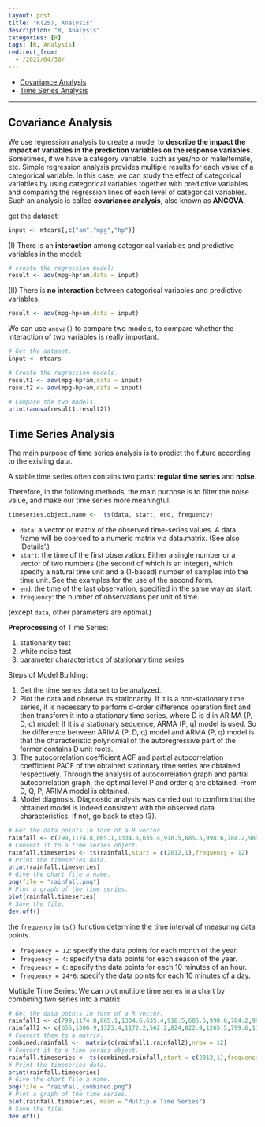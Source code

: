 ```yaml
---
layout: post
title: "R(25), Analysis"
description: "R, Analysis"
categories: [R]
tags: [R, Analysis]
redirect_from:
  - /2021/04/30/
---
```


- [Covariance Analysis](#covariance-analysis)
- [Time Series Analysis](#time-series-analysis)

---

## Covariance Analysis

We use regression analysis to create a model to **describe the impact the impact of variables in the prediction variables on the response variables**. Sometimes, if we have a category variable, such as yes/no or male/female, etc. Simple regression analysis provides multiple results for each value of a categorical variable. In this case, we can study the effect of categorical variables by using categorical variables together with predictive variables and comparing the regression lines of each level of categorical variables. Such an analysis is called **covariance analysis**, also known as **ANCOVA**.

get the dataset:

```R
input <- mtcars[,c("am","mpg","hp")]
```

(I) There is an **interaction** among categorical variables and predictive variables in the model:

```R
# create the regression model:
result <- aov(mpg~hp*am,data = input)
```

(II) There is **no interaction** between categorical variables and predictive variables.

```R
result <- aov(mpg~hp+am,data = input)
```

We can use `anova()` to compare two models, to compare whether the interaction of two variables is really important.

```R
# Get the dataset.
input <- mtcars

# Create the regression models.
result1 <- aov(mpg~hp*am,data = input)
result2 <- aov(mpg~hp+am,data = input)

# Compare the two models.
print(anova(result1,result2))
```

## Time Series Analysis

The main purpose of time series analysis is to predict the future according to the existing data.

A stable time series often contains two parts: **regular time series** and **noise**.

Therefore, in the following methods, the main purpose is to filter the noise value, and make our time series more meaningful.

```R
timeseries.object.name <-  ts(data, start, end, frequency)
```

- `data`: a vector or matrix of the observed time-series values. A data frame will be coerced to a numeric matrix via data.matrix. (See also ‘Details’.)
- `start`: the time of the first observation. Either a single number or a vector of two numbers (the second of which is an integer), which specify a natural time unit and a (1-based) number of samples into the time unit. See the examples for the use of the second form.
- `end`: the time of the last observation, specified in the same way as start.
- `frequency`: the number of observations per unit of time.

(except `data`, other parameters are optimal.)

**Preprocessing** of Time Series:

1. stationarity test
2. white noise test
3. parameter characteristics of stationary time series

Steps of Model Building:

1. Get the time series data set to be analyzed.
2. Plot the data and observe its stationarity. If it is a non-stationary time series, it is necessary to perform d-order difference operation first and then transform it into a stationary time series, where D is d in ARIMA (P, D, q) model; If it is a stationary sequence, ARMA (P, q) model is used. So the difference between ARIMA (P, D, q) model and ARMA (P, q) model is that the characteristic polynomial of the autoregressive part of the former contains D unit roots.
3. The autocorrelation coefficient ACF and partial autocorrelation coefficient PACF of the obtained stationary time series are obtained respectively. Through the analysis of autocorrelation graph and partial autocorrelation graph, the optimal level P and order q are obtained. From D, Q, P, ARIMA model is obtained.
4. Model diagnosis. Diagnostic analysis was carried out to confirm that the obtained model is indeed consistent with the observed data characteristics. If not, go back to step (3).

```R
# Get the data points in form of a R vector.
rainfall <- c(799,1174.8,865.1,1334.6,635.4,918.5,685.5,998.6,784.2,985,882.8,1071)
# Convert it to a time series object.
rainfall.timeseries <- ts(rainfall,start = c(2012,1),frequency = 12)
# Print the timeseries data.
print(rainfall.timeseries)
# Give the chart file a name.
png(file = "rainfall.png")
# Plot a graph of the time series.
plot(rainfall.timeseries)
# Save the file.
dev.off()
```

the `frequency` in `ts()` function determine the time interval of measuring data points.

- `frequency = 12`: specify the data points for each month of the year.
- `frequency = 4`: specify the data points for each season of the year.
- `frequency = 6`: specify the data points for each 10 minutes of an hour.
- `frequency = 24*6`: specify the data points for each 10 minutes of a day.

Multiple Time Series: We can plot multiple time series in a chart by combining two series into a matrix.

```R
# Get the data points in form of a R vector.
rainfall1 <- c(799,1174.8,865.1,1334.6,635.4,918.5,685.5,998.6,784.2,985,882.8,1071)
rainfall2 <- c(655,1306.9,1323.4,1172.2,562.2,824,822.4,1265.5,799.6,1105.6,1106.7,1337.8)
# Convert them to a matrix.
combined.rainfall <-  matrix(c(rainfall1,rainfall2),nrow = 12)
# Convert it to a time series object.
rainfall.timeseries <- ts(combined.rainfall,start = c(2012,1),frequency = 12)
# Print the timeseries data.
print(rainfall.timeseries)
# Give the chart file a name.
png(file = "rainfall_combined.png")
# Plot a graph of the time series.
plot(rainfall.timeseries, main = "Multiple Time Series")
# Save the file.
dev.off()
```
